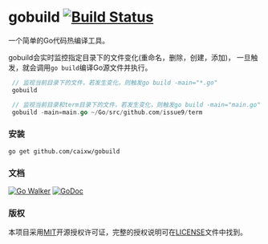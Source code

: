 gobuild [![Build Status](https://travis-ci.org/caixw/gobuild.svg?branch=master)](https://travis-ci.org/caixw/gobuild)
======

一个简单的Go代码热编译工具。

gobuild会实时监控指定目录下的文件变化(重命名，删除，创建，添加)，
一旦触发，就会调用`go build`编译Go源文件并执行。
```go
 // 监视当前目录下的文件，若发生变化，则触发go build -main="*.go"
 gobuild

 // 监视当前目录和term目录下的文件，若发生变化，则触发go build -main="main.go"
 gobuild -main=main.go ~/Go/src/github.com/issue9/term
```


### 安装

```shell
go get github.com/caixw/gobuild
```


### 文档

[![Go Walker](http://gowalker.org/api/v1/badge)](http://gowalker.org/github.com/caixw/gobuild)
[![GoDoc](https://godoc.org/github.com/caixw/gobuild?status.svg)](https://godoc.org/github.com/caixw/gobuild)


### 版权

本项目采用[MIT](http://opensource.org/licenses/MIT)开源授权许可证，完整的授权说明可在[LICENSE](LICENSE)文件中找到。
